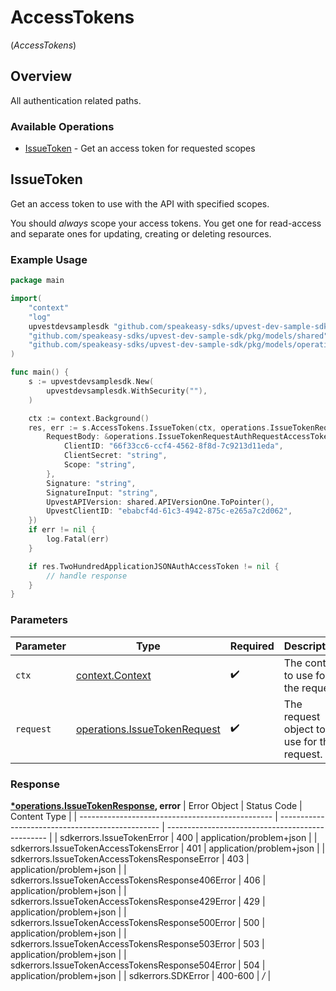 # AccessTokens
(*AccessTokens*)

## Overview

All authentication related paths.

### Available Operations

* [IssueToken](#issuetoken) - Get an access token for requested scopes

## IssueToken

Get an access token to use with the API with specified scopes.

You should _always_ scope your access tokens. You get one for read-access and separate ones for updating, creating or deleting resources.

### Example Usage

```go
package main

import(
	"context"
	"log"
	upvestdevsamplesdk "github.com/speakeasy-sdks/upvest-dev-sample-sdk"
	"github.com/speakeasy-sdks/upvest-dev-sample-sdk/pkg/models/shared"
	"github.com/speakeasy-sdks/upvest-dev-sample-sdk/pkg/models/operations"
)

func main() {
    s := upvestdevsamplesdk.New(
        upvestdevsamplesdk.WithSecurity(""),
    )

    ctx := context.Background()
    res, err := s.AccessTokens.IssueToken(ctx, operations.IssueTokenRequest{
        RequestBody: &operations.IssueTokenRequestAuthRequestAccessToken{
            ClientID: "66f33cc6-ccf4-4562-8f8d-7c9213d11eda",
            ClientSecret: "string",
            Scope: "string",
        },
        Signature: "string",
        SignatureInput: "string",
        UpvestAPIVersion: shared.APIVersionOne.ToPointer(),
        UpvestClientID: "ebabcf4d-61c3-4942-875c-e265a7c2d062",
    })
    if err != nil {
        log.Fatal(err)
    }

    if res.TwoHundredApplicationJSONAuthAccessToken != nil {
        // handle response
    }
}
```

### Parameters

| Parameter                                                                        | Type                                                                             | Required                                                                         | Description                                                                      |
| -------------------------------------------------------------------------------- | -------------------------------------------------------------------------------- | -------------------------------------------------------------------------------- | -------------------------------------------------------------------------------- |
| `ctx`                                                                            | [context.Context](https://pkg.go.dev/context#Context)                            | :heavy_check_mark:                                                               | The context to use for the request.                                              |
| `request`                                                                        | [operations.IssueTokenRequest](../../pkg/models/operations/issuetokenrequest.md) | :heavy_check_mark:                                                               | The request object to use for the request.                                       |


### Response

**[*operations.IssueTokenResponse](../../pkg/models/operations/issuetokenresponse.md), error**
| Error Object                                     | Status Code                                      | Content Type                                     |
| ------------------------------------------------ | ------------------------------------------------ | ------------------------------------------------ |
| sdkerrors.IssueTokenError                        | 400                                              | application/problem+json                         |
| sdkerrors.IssueTokenAccessTokensError            | 401                                              | application/problem+json                         |
| sdkerrors.IssueTokenAccessTokensResponseError    | 403                                              | application/problem+json                         |
| sdkerrors.IssueTokenAccessTokensResponse406Error | 406                                              | application/problem+json                         |
| sdkerrors.IssueTokenAccessTokensResponse429Error | 429                                              | application/problem+json                         |
| sdkerrors.IssueTokenAccessTokensResponse500Error | 500                                              | application/problem+json                         |
| sdkerrors.IssueTokenAccessTokensResponse503Error | 503                                              | application/problem+json                         |
| sdkerrors.IssueTokenAccessTokensResponse504Error | 504                                              | application/problem+json                         |
| sdkerrors.SDKError                               | 400-600                                          | */*                                              |
